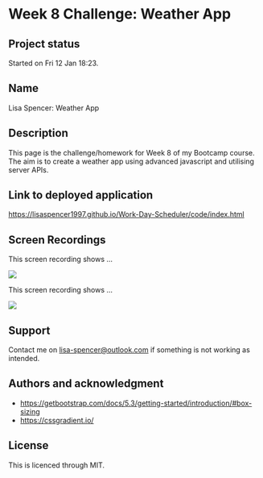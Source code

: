 # Week 8 Challenge: Weather App

## Project status
Started on Fri 12 Jan 18:23.

## Name
Lisa Spencer: Weather App

## Description
This page is the challenge/homework for Week 8 of my Bootcamp course. The aim is to create a weather app using advanced javascript and utilising server APIs.


## Link to deployed application
https://lisaspencer1997.github.io/Work-Day-Scheduler/code/index.html

## Screen Recordings
This screen recording shows ...

![](ScreenRecording1.gif)

This screen recording shows ...

![](ScreenRecording2.gif)

## Support
Contact me on lisa-spencer@outlook.com if something is not working as intended.

## Authors and acknowledgment
* https://getbootstrap.com/docs/5.3/getting-started/introduction/#box-sizing
* https://cssgradient.io/



## License
This is licenced through MIT. 
